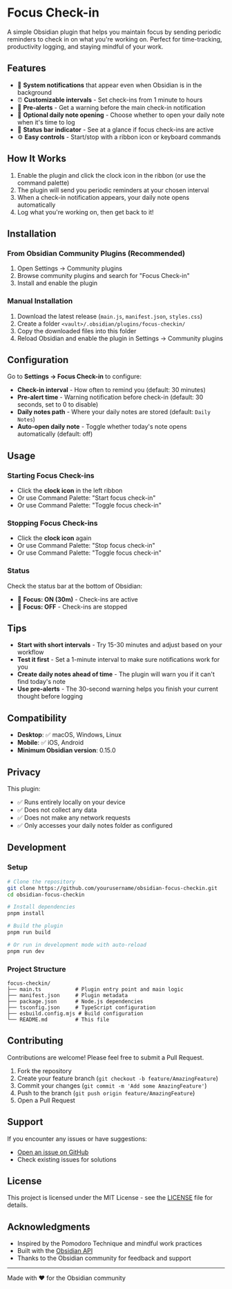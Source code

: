 # Focus Check-in

A simple Obsidian plugin that helps you maintain focus by sending periodic reminders to check in on what you're working on. Perfect for time-tracking, productivity logging, and staying mindful of your work.

## Features

- 🔔 **System notifications** that appear even when Obsidian is in the background
- ⏰ **Customizable intervals** - Set check-ins from 1 minute to hours
- 📢 **Pre-alerts** - Get a warning before the main check-in notification
- 📝 **Optional daily note opening** - Choose whether to open your daily note when it's time to log
- 🎯 **Status bar indicator** - See at a glance if focus check-ins are active
- ⚙️ **Easy controls** - Start/stop with a ribbon icon or keyboard commands

## How It Works

1. Enable the plugin and click the clock icon in the ribbon (or use the command palette)
2. The plugin will send you periodic reminders at your chosen interval
3. When a check-in notification appears, your daily note opens automatically
4. Log what you're working on, then get back to it!

## Installation

### From Obsidian Community Plugins (Recommended)

1. Open Settings → Community plugins
2. Browse community plugins and search for "Focus Check-in"
3. Install and enable the plugin

### Manual Installation

1. Download the latest release (`main.js`, `manifest.json`, `styles.css`)
2. Create a folder `<vault>/.obsidian/plugins/focus-checkin/`
3. Copy the downloaded files into this folder
4. Reload Obsidian and enable the plugin in Settings → Community plugins

## Configuration

Go to **Settings → Focus Check-in** to configure:

- **Check-in interval** - How often to remind you (default: 30 minutes)
- **Pre-alert time** - Warning notification before check-in (default: 30 seconds, set to 0 to disable)
- **Daily notes path** - Where your daily notes are stored (default: `Daily Notes`)
- **Auto-open daily note** - Toggle whether today's note opens automatically (default: off)

## Usage

### Starting Focus Check-ins

- Click the **clock icon** in the left ribbon
- Or use Command Palette: "Start focus check-in"
- Or use Command Palette: "Toggle focus check-in"

### Stopping Focus Check-ins

- Click the **clock icon** again
- Or use Command Palette: "Stop focus check-in"
- Or use Command Palette: "Toggle focus check-in"

### Status

Check the status bar at the bottom of Obsidian:
- 🎯 **Focus: ON (30m)** - Check-ins are active
- 🎯 **Focus: OFF** - Check-ins are stopped

## Tips

- **Start with short intervals** - Try 15-30 minutes and adjust based on your workflow
- **Test it first** - Set a 1-minute interval to make sure notifications work for you
- **Create daily notes ahead of time** - The plugin will warn you if it can't find today's note
- **Use pre-alerts** - The 30-second warning helps you finish your current thought before logging

## Compatibility

- **Desktop**: ✅ macOS, Windows, Linux
- **Mobile**: ✅ iOS, Android
- **Minimum Obsidian version**: 0.15.0

## Privacy

This plugin:
- ✅ Runs entirely locally on your device
- ✅ Does not collect any data
- ✅ Does not make any network requests
- ✅ Only accesses your daily notes folder as configured

## Development

### Setup

```bash
# Clone the repository
git clone https://github.com/yourusername/obsidian-focus-checkin.git
cd obsidian-focus-checkin

# Install dependencies
pnpm install

# Build the plugin
pnpm run build

# Or run in development mode with auto-reload
pnpm run dev
```

### Project Structure

```
focus-checkin/
├── main.ts           # Plugin entry point and main logic
├── manifest.json     # Plugin metadata
├── package.json      # Node.js dependencies
├── tsconfig.json     # TypeScript configuration
├── esbuild.config.mjs # Build configuration
└── README.md         # This file
```

## Contributing

Contributions are welcome! Please feel free to submit a Pull Request.

1. Fork the repository
2. Create your feature branch (`git checkout -b feature/AmazingFeature`)
3. Commit your changes (`git commit -m 'Add some AmazingFeature'`)
4. Push to the branch (`git push origin feature/AmazingFeature`)
5. Open a Pull Request

## Support

If you encounter any issues or have suggestions:
- [Open an issue on GitHub](https://github.com/sanjeed5/obsidian-focus-checkin/issues)
- Check existing issues for solutions

## License

This project is licensed under the MIT License - see the [LICENSE](LICENSE) file for details.

## Acknowledgments

- Inspired by the Pomodoro Technique and mindful work practices
- Built with the [Obsidian API](https://docs.obsidian.md/)
- Thanks to the Obsidian community for feedback and support

---

Made with ❤️ for the Obsidian community

